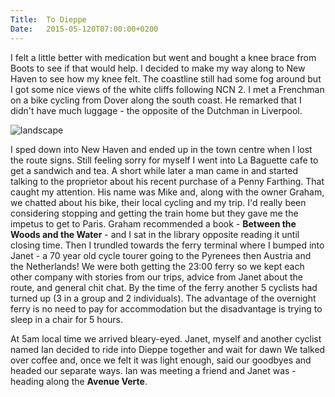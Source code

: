 ```yaml
---
Title:	To Dieppe
Date:	2015-05-120T07:00:00+0200
---
```


I felt a little better with medication but went and bought a knee brace from Boots to see if that would help. I decided to make my way 
along to New Haven to see how my knee felt. The coastline still 
had some fog around but I got some nice views of the white 
cliffs following NCN 2. I met a Frenchman on a bike cycling from 
Dover along the south coast. He remarked that I didn't have much 
luggage - the opposite of the Dutchman in Liverpool. 

![landscape](https://flic.kr/p/rLbYgg "Coastal flowers")

I sped down 
into New Haven and ended up in the town centre when I lost the 
route signs. Still feeling sorry for myself I went into La 
Baguette cafe to get a sandwich and tea. A short while later a 
man came in and started talking to the proprietor about his 
recent purchase of a Penny Farthing. That caught my attention. 
His name was Mike and, along with the owner Graham, we chatted 
about his bike, their local cycling and my trip. I'd really been 
considering stopping and getting the train home but they gave me 
the impetus to get to Paris. Graham recommended a book - 
__Between the Woods and the Water__ - and I sat in the library 
opposite reading it until closing time. Then I trundled towards 
the ferry terminal where I bumped into Janet - a 70 year old 
cycle tourer going to the Pyrenees then Austria and the 
Netherlands! We were both getting the 23:00 ferry so we kept 
each other company with stories from our trips, advice from 
Janet about the route, and general chit chat. By the time of the 
ferry another 5 cyclists had turned up (3 in a group and 2 
individuals). The advantage of the overnight ferry is no need to 
pay for accommodation but the disadvantage is trying to sleep in 
a chair for 5 hours.

At 5am local time we arrived bleary-eyed. Janet, myself and another cyclist named Ian decided to ride into Dieppe together and wait for dawn We talked over coffee and, once we felt it was light enough, said our goodbyes and headed our separate ways. Ian was meeting a friend and Janet was - heading along the __Avenue Verte__.
